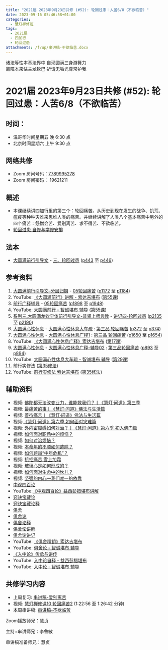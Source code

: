 ```yaml
---
title: "2021届 2023年9月23日共修 (#52): 轮回过患：人苦6/8（不欲临苦）"
date: 2023-09-16 05:46:58+01:00
categories:
  - 慧灯禅修班
tags:
  - 2021届
  - 四加行
  - 轮回过患
attachments: /f/up/串讲稿-不欲临苦.docx
---
```

<!--StartFragment-->

诸法等性本基法界中 自现圆满三身游舞力\
离障本来怙主龙钦巴 祈请无垢光尊常护我

# 2021届 2023年9月23日共修 (#52): 轮回过患：人苦6/8（不欲临苦）

## 时间：

* 温哥华时间星期五 晚 6:30 点
* 北京时间星期六 上午 9:30 点

## 网络共修

* Zoom 房间号码：[7789995278](https://us02web.zoom.us/j/7789995278?pwd=VjZmbWJFY2k2K0E5RVB2cTNIQmhqUT09)
* Zoom 房间密码： 19621211

## 概述

* 本课继续讲四加行里的第三个：轮回痛苦。从历史到现在发生的战争、饥荒、瘟疫等种种灾难来思维人类的痛苦。并继续讲解了人类八个基本痛苦中另外的四个痛苦：怨憎会苦、爱别离苦、求不得苦、不欲临苦。
* [轮回过患 自修与学修安排](https://fohuifayu.com/index.php/huideng-jiangtang/chanxiuke/zen-03/8654-zen03-lhgh?title=)

## 法本

* [大圆满前行引导文](https://huidengchanxiu.net/books/dymqx) - [三、轮回过患](https://huidengchanxiu.net/books/dymqx/#%E4%B8%89%E8%BD%AE%E5%9B%9E%E8%BF%87%E6%82%A3) ([p443](https://huidengchanxiu.net/books/dymqx/#p443) 至 [p446](https://huidengchanxiu.net/books/dymqx/#p446))

## 参考资料

1. [大圆满前行引导文–分层归摄](https://huidengchanxiu.net/refs/qxgs/dymqx-fcgs) - [05轮回痛苦](https://huidengchanxiu.net/refs/qxgs/qxgs-05lh) ([p1172](https://huidengchanxiu.net/refs/qxgs/qxgs-05lh/#p1172) 至 [p1184](https://huidengchanxiu.net/refs/qxgs/qxgs-05lh/#p1184))
2. YouTube: [](https://www.youtube.com/playlist?list=PL0ERwy6s1uTeLz5leHEj-VcSWrU6TnVMW)[《大圆满前行》讲解 - 索达吉堪布](https://www.youtube.com/playlist?list=PLAEqXn671Ln66sSBYjhRRLNrAGJwgSXnU) ([](https://www.youtube.com/watch?v=c5AjLcQdP-4&list=PLAEqXn671Ln66sSBYjhRRLNrAGJwgSXnU&index=28)[第55课](https://www.youtube.com/watch?v=Mh0VBHBA5XY&list=PLAEqXn671Ln66sSBYjhRRLNrAGJwgSXnU&index=55))
3. [前行广释辅导](https://huidengchanxiu.net/refs/fudao) - [05轮回痛苦](https://huidengchanxiu.net/refs/qxgs/fudao/qxgsfd-05lh) ([p1898](https://huidengchanxiu.net/refs/qxgs/fudao/qxgsfd-05lh/#p1898) 至 [p1948](https://huidengchanxiu.net/refs/qxgs/fudao/qxgsfd-05lh/#p1948))
4. YouTube: [大圆满前行 - 智诚堪布 辅导](https://www.youtube.com/playlist?list=PL5y-PP7QihJ1FDiiv_7WsC1qogohiquEL) ([第55课](https://www.youtube.com/watch?v=5Qh5k12GE9k&list=PL5y-PP7QihJ1FDiiv_7WsC1qogohiquEL&index=55))
5. [系列三.大圆满龙钦宁体前行引导文-普贤上师言教](https://huidengchanxiu.net/refs/s3) - [](https://huidengchanxiu.net/refs/xmfw/s3/s3-ydw4-lhgh)[讲记四-轮回过患](https://huidengchanxiu.net/refs/xmfw/s3/s3-ydw4-lhgh) ([p2135](https://huidengchanxiu.net/refs/xmfw/s3/s3-ydw4-lhgh/#p2135) 至 [p2190](https://huidengchanxiu.net/refs/xmfw/s3/s3-ydw4-lhgh/#p2190))
6. [大圆满心性休息](https://huidengchanxiu.net/refs/dymxxxx) - [大圆满心性休息大车疏](https://huidengchanxiu.net/refs/dymxxxx/dymxxxx-dcs) : [第三品 轮回痛苦](https://huidengchanxiu.net/refs/dymxxxx/dymxxxx-dcs/#%E7%AC%AC%E4%B8%89%E5%93%81-%E8%BD%AE%E5%9B%9E%E7%97%9B%E8%8B%A6) ([p372](https://huidengchanxiu.net/refs/dymxxxx/dymxxxx-dcs/#p372) 至 [p374](https://huidengchanxiu.net/refs/dymxxxx/dymxxxx-dcs/#p374))
7. [大圆满心性休息](https://huidengchanxiu.net/refs/dymxxxx) - [大圆满心性休息广释1](https://huidengchanxiu.net/refs/dymxxxx/dymxxxx-gs1) : [第三品 轮回痛苦](https://huidengchanxiu.net/refs/dymxxxx/dymxxxx-gs1#%E7%AC%AC%E4%B8%89%E5%93%81-%E8%BD%AE%E5%9B%9E%E7%97%9B%E8%8B%A6) ([p1650](https://huidengchanxiu.net/refs/dymxxxx/dymxxxx-gs1/#p1650) 至 [p1654](https://huidengchanxiu.net/refs/dymxxxx/dymxxxx-gs1/#p1654))
8. YouTube: [《大圆满心性休息广释》索达吉堪布](https://www.youtube.com/playlist?list=PLAnEIprIVklebrDFUKaC67LssdOO2y87p) ([](https://www.youtube.com/watch?v=nCxMdwWUiSU&list=PLAnEIprIVklebrDFUKaC67LssdOO2y87p&index=6)[第17课](https://www.youtube.com/watch?v=TrQF1_Qu7wU&list=PLAnEIprIVklebrDFUKaC67LssdOO2y87p&index=17))
9. [大圆满心性休息](https://huidengchanxiu.net/refs/dymxxxx) - [大圆满心性休息广释-辅导02](https://huidengchanxiu.net/refs/dymxxxx/fudao/fd-02) : [](https://huidengchanxiu.net/refs/dymxxxx/fudao/fd-01#%E7%AC%AC%E4%BA%8C%E5%93%81%E5%AF%BF%E5%91%BD%E6%97%A0%E5%B8%B8)[第三品轮回痛苦](https://huidengchanxiu.net/refs/dymxxxx/fudao/fd-02#%E7%AC%AC%E4%B8%89%E5%93%81%E8%BD%AE%E5%9B%9E%E7%97%9B%E8%8B%A6) ([p893](https://huidengchanxiu.net/refs/dymxxxx/fudao/fd-03/#p893) 至 [p894](https://huidengchanxiu.net/refs/dymxxxx/fudao/fd-03/#p894))
10. YouTube: [大圆满心性休息大车疏 - 智诚堪布 辅导](https://www.youtube.com/playlist?list=PL5y-PP7QihJ1Gh3w_hYZMkn4AWFXr_2iu) ([](https://www.youtube.com/watch?v=ZqfG-i8tdLA&list=PL5y-PP7QihJ1Gh3w_hYZMkn4AWFXr_2iu&index=10)[](https://www.youtube.com/watch?v=3FroCkO_LvQ&list=PL5y-PP7QihJ1Gh3w_hYZMkn4AWFXr_2iu&index=18)[](https://www.youtube.com/watch?v=YedhXKrBkic&list=PL5y-PP7QihJ1Gh3w_hYZMkn4AWFXr_2iu&index=29)[第29课](https://www.youtube.com/watch?v=DueC1ysHqnQ&list=PL5y-PP7QihJ1Gh3w_hYZMkn4AWFXr_2iu&index=30))
11. 前行实修法 ([第35修法](https://mingguang.im/reading/%E5%89%8D%E8%A1%8C%E5%AE%9E%E4%BF%AE%E6%B3%95/%E7%AC%AC35%E4%BF%AE%E6%B3%95)[](https://mingguang.im/reading/%E5%89%8D%E8%A1%8C%E5%AE%9E%E4%BF%AE%E6%B3%95/%E7%AC%AC22%E4%BF%AE%E6%B3%95))
12. YouTube: [前行实修法 索达吉堪布](https://www.youtube.com/playlist?list=PLHUvfASP8Aixcv069_RtfKvYIdDNXa57C) ([第35修法](https://www.youtube.com/watch?v=D0bVGFvIo5Q&list=PLHUvfASP8Aixcv069_RtfKvYIdDNXa57C&index=35))[](https://www.youtube.com/watch?v=4uNjPta4cbc&list=PLHUvfASP8Aixcv069_RtfKvYIdDNXa57C&index=22)

## 辅助资料

* 视频: [佛陀都无法改变业力，谁能救我们？丨《慧灯·问道》第三季](https://fohuifayu.com/index.php/shipin-jingcui/huideng-wendao/disan-ji/fojiao-rumen-pian/3582-w17056)
* 视频: [最痛苦的事丨《慧灯·问道》佛法与生活篇](https://fohuifayu.com/index.php/shipin-jingcui/huideng-wendao/diwuji/fofa-yu-shenghuo-pian/4748-w20009)
* 视频: [善待痛苦丨《慧灯·问道》佛法与生活篇](https://fohuifayu.com/index.php/shipin-jingcui/huideng-wendao/diwuji/fofa-yu-shenghuo-pian/4762-w20010)
* 视频:[《慧灯·问道》第六季 如何面对灾难篇](https://fohuifayu.com/index.php/shipin-jingcui/huideng-wendao/diliuji/ruhemianduizainan)
* 视频: [外内密障碍如何对治？丨《慧灯·问道》第六季 初入佛门篇](https://fohuifayu.com/index.php/shipin-jingcui/huideng-wendao/diliuji/churu-fomen-01/5861-w21230)
* 视频: [如何面对职场中的烦恼？](https://fohuifayu.com/index.php/shipin-jingcui/wenda-zhailu/4389-V18086-V04)
* 视频: [如何对治烦恼？](https://fohuifayu.com/index.php/shipin-jingcui/wenda-zhailu/3626-V17026-V05)
* 视频: [本命年的不顺如何遣除？](https://fohuifayu.com/index.php/shipin-jingcui/wenda-zhailu/3577-V17017-V01)
* 视频: [如何跨越“中年危机”？](https://fohuifayu.com/index.php/shipin-jingcui/wenda-zhailu/8728-w21007-v101)
* 视频: [抗拒痛苦 雪上加霜](https://fohuifayu.com/index.php/shipin-jingcui/jingcai-shipin/3872-Y16041-Y07)
* 视频: [玻璃心是如何形成的？](https://fohuifayu.com/index.php/shipin-jingcui/jingcai-shipin/3839-Y16041-Y02)
* 视频: [如何面对生命中的坎儿？](https://fohuifayu.com/index.php/shipin-jingcui/jingcai-shipin/3615-Y13039-Y01)
* 视频: [坚强的内心—我们唯一的依靠](https://fohuifayu.com/index.php/shipin-jingcui/jingcai-shipin/9096-y14045-y07)
* [中观四百论](https://www.riyuebianzhao.com/%E4%BA%94%E8%AE%BA/%E4%B8%AD%E8%A7%82%E5%9B%9B%E7%99%BE%E8%AE%BA)
* YouTube:[《中观四百论》益西彭措堪布讲解](https://www.youtube.com/playlist?list=PLvhysUtdbxCC2jSkEw_D9bjadLK0Kv9hs)
* [窍诀宝藏论](https://mingguang.im/reading/%E7%AA%8D%E8%AF%80%E5%AE%9D%E8%97%8F%E8%AE%BA)
* [窍诀宝藏论释](https://mingguang.im/reading/%E7%AA%8D%E8%AF%80%E5%AE%9D%E8%97%8F%E8%AE%BA%E9%87%8A/%E8%AF%91%E5%BA%8F)
* [俱舍](https://www.zhihuihai.net/%E5%AD%A6%E4%BD%9B%E4%B9%8B%E5%AE%B6/%E4%BA%94%E9%83%A8%E5%A4%A7%E8%AE%BA/%E4%BF%B1%E8%88%8D)
* [俱舍论](https://mingguang.im/reading/%E4%BF%B1%E8%88%8D%E8%AE%BA)
* [俱舍论释](https://mingguang.im/reading/%E4%BF%B1%E8%88%8D%E8%AE%BA%E9%87%8A)
* [俱舍论讲解](https://mingguang.im/reading/%E4%BF%B1%E8%88%8D%E8%AE%BA%E8%AE%B2%E8%A7%A3)
* [俱舍论讲记](https://mingguang.im/reading/%E4%BF%B1%E8%88%8D%E8%AE%BA%E8%AE%B2%E8%AE%B0)
* YouTube: [《俱舍精钥》索达吉堪布](https://www.youtube.com/playlist?list=PLAnEIprIVklfrbpiSaH-wRI0-PWPmqeX-)
* YouTube: [俱舍论 - 智诚堪布 辅导](https://www.youtube.com/playlist?list=PL5y-PP7QihJ0wGhyu896t9h8kIjeHXpDW)
* [《入中论》传承与讲传](https://www.zhihuihai.net/%E5%AD%A6%E4%BD%9B%E4%B9%8B%E5%AE%B6/%E9%AB%98%E7%BA%A7%E8%AF%BE%E7%A8%8B/%E4%B8%AD%E8%A7%82/%E5%85%A5%E4%B8%AD%E8%AE%BA%E4%BC%A0%E6%89%BF%E4%B8%8E%E4%BC%A0%E8%AE%B2)
* YouTube: [入中论自释 - 益西彭措堪布](https://www.youtube.com/playlist?list=PLn9-Os1MW2YqtpFx2DkPpzBXjV_Gfbflj)
* YouTube: [入中论 - 智诚堪布 辅导](https://www.youtube.com/playlist?list=PL5y-PP7QihJ1P2LRpeZPvFjCgaXA-2kMX)

<!--StartFragment-->

## **共修学习内容**

<!--EndFragment-->

* 上周复习: [](https://www.huidengvan.com/f/up/%E4%B8%B2%E8%AE%B2%E7%A8%BF-%E7%94%9F%E8%8B%A6%E8%80%81%E8%8B%A6.ppt)[](https://www.huidengvan.com/f/up/%E4%B8%8A%E5%91%A8%E5%A4%8D%E4%B9%A0-%E7%97%85%E8%8B%A6.docx)[串讲稿-爱别离苦](https://www.huidengvan.com/f/up/%E4%B8%B2%E8%AE%B2%E7%A8%BF-%E7%88%B1%E5%88%AB%E7%A6%BB%E8%8B%A6.docx)[](https://www.huidengvan.com/f/up/%E4%B8%B2%E8%AE%B2%E7%A8%BF-%E6%80%A8%E6%86%8E%E4%BC%9A%E8%8B%A6.pdf)
* 视频: [](https://fohuifayu.com/index.php/huideng-jiangtang/fofa-jianxiu/chuli-xin/670-l11033)[慧灯禅修课10 轮回痛苦2](https://fohuifayu.com/index.php/huideng-jiangtang/chanxiuke/zen-03/1104-l16007?title=%E6%80%A8%E6%86%8E%E4%BC%9A) (1:22:56 至 1:26:42 分钟)
* 本周串讲稿: [串讲稿-不欲临苦](/f/up/串讲稿-不欲临苦.docx)

Zoom播放师兄：慧贞

主持+串讲师兄：李鲁敏

串讲稿准备师兄：慧贞

<!--EndFragment-->
